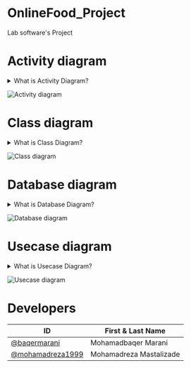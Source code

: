 # OnlineFood_Project
Lab software's Project


# Activity diagram
<details>
  <summary markdown="span">What is Activity Diagram?</summary>
  Activity diagram is another important behavioral diagram in UML diagram to describe dynamic aspects of the system. Activity diagram is used in software modeling as well as business modeling and is essentially an advanced version of flow chart that modeling the flow from one activity to another activity.
</details>

![Activity diagram](https://uupload.ir/files/izdd_activity_diagram2.jpeg)

# Class diagram
<details>
  <summary markdown="span">What is Class Diagram?</summary>
  Class diagram in UML is a type of static structure diagram that describes the structure of a system by showing the system's classes, their attributes, operations (or methods), and the relationships among objects. Class diagram is the main building block of object-oriented modeling and used for general conceptual modeling of the structure of the application, and translating the models into programming code. It can also be used for data modeling.
</details>

![Class diagram](https://uupload.ir/files/q77i_class_diagram2.jpeg)

# Database diagram
<details>
  <summary markdown="span">What is Database Diagram?</summary>
  To visualize a database, you can create one or more diagrams illustrating some or all of the tables, columns, keys, and relationships in it. For any database, you can create as many database diagrams as you like; each database table can appear on any number of diagrams.
</details>

![Database diagram](https://uupload.ir/files/l7m_datebase_diagram2.jpeg)

# Usecase diagram
<details>
  <summary markdown="span">What is Usecase Diagram?</summary>
  A use case diagram at its simplest is a representation of a user's interaction with the system that shows the relationship between the user and the different use cases in which the user is involved. A use case diagram can identify the different types of users of a system and the different use cases and will often be accompanied by other types of diagrams as well.
</details>

![Usecase diagram](https://uupload.ir/files/bui7_usecase_diagram2.jpeg)

# Developers
ID | First & Last Name
------------ | -------------
[@baqermarani](https://github.com/baqermarani) | Mohamadbaqer Marani
[@mohamadreza1999](https://github.com/mohamadreza1999) | Mohamadreza Mastalizade
